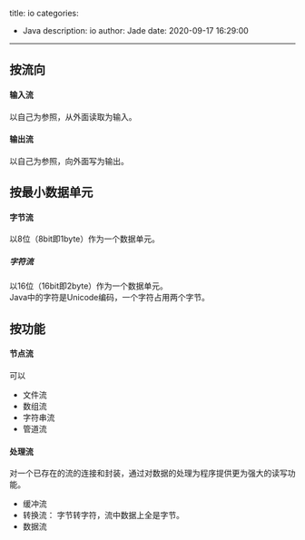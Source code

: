 title: io
categories:
  - Java
description: io
author: Jade
date: 2020-09-17 16:29:00
---

## 按流向
#### 输入流
以自己为参照，从外面读取为输入。
#### 输出流
以自己为参照，向外面写为输出。

## 按最小数据单元
#### 字节流
以8位（8bit即1byte）作为一个数据单元。
##### 字符流
以16位（16bit即2byte）作为一个数据单元。  
Java中的字符是Unicode编码，一个字符占用两个字节。
## 按功能
#### 节点流
可以
- 文件流
- 数组流
- 字符串流
- 管道流
#### 处理流
对一个已存在的流的连接和封装，通过对数据的处理为程序提供更为强大的读写功能。
- 缓冲流
- 转换流： 字节转字符，流中数据上全是字节。
- 数据流

